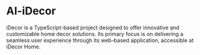 # AI-iDecor
iDecor is a TypeScript-based project designed to offer innovative and customizable home decor solutions. Its primary focus is on delivering a seamless user experience through its web-based application, accessible at iDecor Home.
